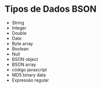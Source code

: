 # Tipos de Dados BSON

- String
- Integer
- Double
- Date
- Byte array
- Boolean
- Null
- BSON object
- BSON array
- código javascript
- MD5 binary data
- Expressão regular